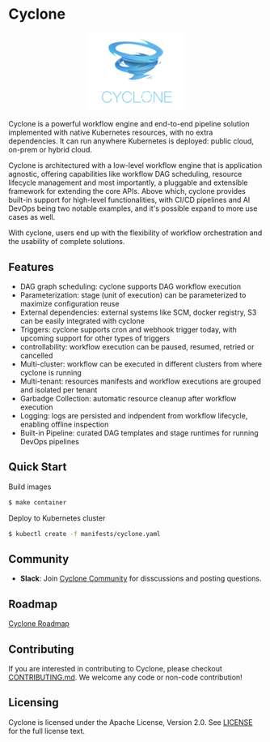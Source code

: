 # Cyclone

<p align="center"><img src="docs/images/logo.jpeg" width="200"></p>

Cyclone is a powerful workflow engine and end-to-end pipeline solution implemented with native Kubernetes resources,
with no extra dependencies. It can run anywhere Kubernetes is deployed: public cloud, on-prem or hybrid cloud.

Cyclone is architectured with a low-level workflow engine that is application agnostic, offering capabilities like
workflow DAG scheduling, resource lifecycle management and most importantly, a pluggable and extensible framework for
extending the core APIs. Above which, cyclone provides built-in support for high-level functionalities, with CI/CD
pipelines and AI DevOps being two notable examples, and it's possible expand to more use cases as well.

With cyclone, users end up with the flexibility of workflow orchestration and the usability of complete solutions.

## Features

- DAG graph scheduling: cyclone supports DAG workflow execution
- Parameterization: stage (unit of execution) can be parameterized to maximize configuration reuse
- External dependencies: external systems like SCM, docker registry, S3 can be easily integrated with cyclone
- Triggers: cyclone supports cron and webhook trigger today, with upcoming support for other types of triggers
- controllability: workflow execution can be paused, resumed, retried or cancelled
- Multi-cluster: workflow can be executed in different clusters from where cyclone is running
- Multi-tenant: resources manifests and workflow executions are grouped and isolated per tenant
- Garbadge Collection: automatic resource cleanup after workflow execution
- Logging: logs are persisted and indpendent from workflow lifecycle, enabling offline inspection
- Built-in Pipeline: curated DAG templates and stage runtimes for running DevOps pipelines

## Quick Start

Build images

```bash
$ make container
```

Deploy to Kubernetes cluster

```bash
$ kubectl create -f manifests/cyclone.yaml
```

## Community

- **Slack**: Join [Cyclone Community](https://caicloud-cyclone.slack.com/join/signup) for disscussions and posting questions.

## Roadmap

[Cyclone Roadmap](./docs/ROADMAP.md)

## Contributing

If you are interested in contributing to Cyclone, please checkout [CONTRIBUTING.md](./CONTRIBUTING.md).
We welcome any code or non-code contribution!

## Licensing

Cyclone is licensed under the Apache License, Version 2.0. See [LICENSE](./LICENSE) for the full license text.
